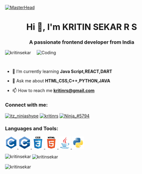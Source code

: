 [![MasterHead](https://repository-images.githubusercontent.com/588181932/e36ec678-7984-4cdd-8e4c-a3932772ff8e)](https://Kritinsekar.io)
<h1 align="center">Hi 👋, I'm KRITIN SEKAR R S</h1>
<h3 align="center">A passionate frontend developer from India</h3>
<img align="right" alt="Coding" width="400" src="https://i.gifer.com/6M8G.gif">

<p align="left"> <img src="https://komarev.com/ghpvc/?username=kritinsekar&label=Profile%20views&color=0e75b6&style=flat" alt="kritinsekar" /> </p>

<p align="left"> <a href="https://twitter.com/" target="blank"><img src="https://img.shields.io/twitter/follow/?logo=twitter&style=for-the-badge" alt="" /></a> </p>

- 🌱 I’m currently learning **Java Script,REACT,DART**

- 💬 Ask me about **HTML,CSS,C++,PYTHON,JAVA**

- 📫 How to reach me **kritinrs@gmail.com**

<h3 align="left">Connect with me:</h3>
<p align="left">
<a href="https://instagram.com/itz_ninjashype" target="blank"><img align="center" src="https://raw.githubusercontent.com/rahuldkjain/github-profile-readme-generator/master/src/images/icons/Social/instagram.svg" alt="itz_ninjashype" height="30" width="40" /></a>
<a href="https://www.codechef.com/users/kritinrs" target="blank"><img align="center" src="https://cdn.jsdelivr.net/npm/simple-icons@3.1.0/icons/codechef.svg" alt="kritinrs" height="30" width="40" /></a>
<a href="https://discord.gg/Ninja_#5794" target="blank"><img align="center" src="https://raw.githubusercontent.com/rahuldkjain/github-profile-readme-generator/master/src/images/icons/Social/discord.svg" alt="Ninja_#5794" height="30" width="40" /></a>
</p>

<h3 align="left">Languages and Tools:</h3>
<p align="left"> <a href="https://www.cprogramming.com/" target="_blank" rel="noreferrer"> <img src="https://raw.githubusercontent.com/devicons/devicon/master/icons/c/c-original.svg" alt="c" width="40" height="40"/> </a> <a href="https://www.w3schools.com/cpp/" target="_blank" rel="noreferrer"> <img src="https://raw.githubusercontent.com/devicons/devicon/master/icons/cplusplus/cplusplus-original.svg" alt="cplusplus" width="40" height="40"/> </a> <a href="https://www.w3schools.com/css/" target="_blank" rel="noreferrer"> <img src="https://raw.githubusercontent.com/devicons/devicon/master/icons/css3/css3-original-wordmark.svg" alt="css3" width="40" height="40"/> </a> <a href="https://www.w3.org/html/" target="_blank" rel="noreferrer"> <img src="https://raw.githubusercontent.com/devicons/devicon/master/icons/html5/html5-original-wordmark.svg" alt="html5" width="40" height="40"/> </a> <a href="https://www.java.com" target="_blank" rel="noreferrer"> <img src="https://raw.githubusercontent.com/devicons/devicon/master/icons/java/java-original.svg" alt="java" width="40" height="40"/> </a> <a href="https://www.python.org" target="_blank" rel="noreferrer"> <img src="https://raw.githubusercontent.com/devicons/devicon/master/icons/python/python-original.svg" alt="python" width="40" height="40"/> </a> </p>

<p><img align="left" src="https://github-readme-stats.vercel.app/api/top-langs?username=kritinsekar&show_icons=true&locale=en&layout=compact" alt="kritinsekar" /></p>

<p>&nbsp;<img align="center" src="https://github-readme-stats.vercel.app/api?username=kritinsekar&show_icons=true&locale=en" alt="kritinsekar" /></p>

<p><img align="center" src="https://github-readme-streak-stats.herokuapp.com/?user=kritinsekar&" alt="kritinsekar" /></p>
